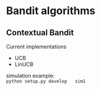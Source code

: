 # Bandit algorithms


## Contextual Bandit
Current implementations  
- UCB
- LinUCB

simulation example:  
`python setup.py develop  
sim1`  

